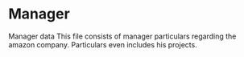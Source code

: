 # Manager
Manager data
This file consists of manager particulars regarding the amazon company.
Particulars even includes his projects.
